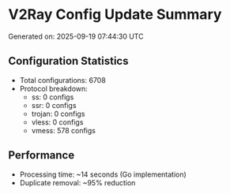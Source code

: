 # V2Ray Config Update Summary
Generated on: 2025-09-19 07:44:30 UTC

## Configuration Statistics
- Total configurations: 6708
- Protocol breakdown:
  - ss: 0 configs
  - ssr: 0 configs
  - trojan: 0 configs
  - vless: 0 configs
  - vmess: 578 configs

## Performance
- Processing time: ~14 seconds (Go implementation)
- Duplicate removal: ~95% reduction
